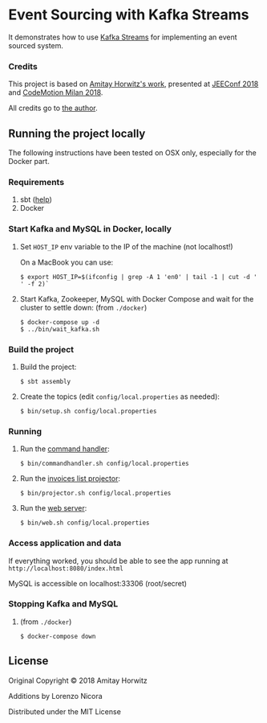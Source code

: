 # Event Sourcing with Kafka Streams

It demonstrates how to use [Kafka Streams](https://kafka.apache.org/documentation/streams/)
for implementing an event sourced system.

### Credits

This project is based on [Amitay Horwitz's work](https://github.com/amitayh/event-sourcing-kafka-streams), 
presented at [JEEConf 2018](https://speakerdeck.com/amitayh/event-sourcing-with-kafka-streams) 
and [CodeMotion Milan 2018](https://speakerdeck.com/amitayh/building-event-sourced-systems-with-kafka-streams).

All credits go to [the author](https://github.com/amitayh).


## Running the project locally

The following instructions have been tested on OSX only, especially for the Docker part.

### Requirements

1. sbt ([help](https://www.scala-sbt.org/))
2. Docker

### Start Kafka and MySQL in Docker, locally

1. Set `HOST_IP` env variable to the IP of the machine (not localhost!)
   
   On a MacBook you can use: 
   
   ```
   $ export HOST_IP=$(ifconfig | grep -A 1 'en0' | tail -1 | cut -d ' ' -f 2)`
   ```

2. Start  Kafka, Zookeeper, MySQL with Docker Compose and wait for the cluster to settle down:
   (from `./docker`) 
   
   ```
   $ docker-compose up -d
   $ ../bin/wait_kafka.sh

   ```

### Build the project

1. Build the project:

   ```
   $ sbt assembly
   ```

2. Create the topics (edit `config/local.properties` as needed):

   ```
   $ bin/setup.sh config/local.properties
   ```

### Running

1. Run the [command handler](commandhandler/src/main/scala/org/amitayh/invoices/commandhandler/CommandHandler.scala):

   ```
   $ bin/commandhandler.sh config/local.properties
   ```

2. Run the [invoices list projector](listprojector/src/main/scala/org/amitayh/invoices/projector/ListProjector.scala):

   ```
   $ bin/projector.sh config/local.properties
   ```

3. Run the [web server](web/src/main/scala/org/amitayh/invoices/web/InvoicesServer.scala):

   ```
   $ bin/web.sh config/local.properties
   ```

### Access application and data   

If everything worked, you should be able to see the app running at `http://localhost:8080/index.html`

MySQL is accessible on localhost:33306 (root/secret)

### Stopping Kafka and MySQL

1. (from `./docker`) 

   ```
   $ docker-compose down
   ```

## License

Original Copyright © 2018 Amitay Horwitz

Additions by Lorenzo Nicora

Distributed under the MIT License

